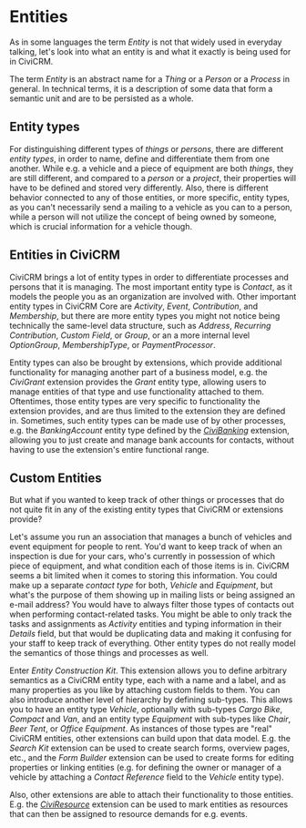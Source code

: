 # Entities

As in some languages the term *Entity* is not that widely used in everyday
talking, let's look into what an entity is and what it exactly is being used for
in CiviCRM.

The term *Entity* is an abstract name for a *Thing* or a *Person* or a *Process*
in general. In technical terms, it is a description of some data that form a
semantic unit and are to be persisted as a whole.

## Entity types

For distinguishing different types of *things* or *persons*, there are different
*entity types*, in order to name, define and differentiate them from one
another. While e.g. a vehicle and a piece of equipment are both *things*, they
are still different, and compared to a *person* or a *project*, their properties
will have to be defined and stored very differently. Also, there is different
behavior connected to any of those entities, or more specific, entity types, as
you can't necessarily send a mailing to a vehicle as you can to a person, while
a person will not utilize the concept of being owned by someone, which is
crucial information for a vehicle though.

## Entities in CiviCRM

CiviCRM brings a lot of entity types in order to differentiate processes and
persons that it is managing. The most important entity type is *Contact*, as it
models the people you as an organization are involved with. Other important
entity types in CiviCRM Core are *Activity*, *Event*, *Contribution*, and
*Membership*, but there are more entity types you might not notice being
technically the same-level data structure, such as *Address*, *Recurring
Contribution*, *Custom Field*, or *Group*, or an a more internal level
*OptionGroup*, *MembershipType*, or *PaymentProcessor*.

Entity types can also be brought by extensions, which provide additional
functionality for managing another part of a business model, e.g. the
*CiviGrant* extension provides the *Grant* entity type, allowing users to manage
entities of that type and use functionality attached to them. Oftentimes, those
entity types are very specific to functionality the extension provides, and are
thus limited to the extension they are defined in. Sometimes, such entity types
can be made use of by other processes, e.g. the *BankingAccount* entity type
defined by the
*[CiviBanking](https://github.com/project60/org.project60.banking)* extension,
allowing you to just create and manage bank accounts for contacts, without
having to use the extension's entire functional range.

## Custom Entities

But what if you wanted to keep track of other things or processes that do not
quite fit in any of the existing entity types that CiviCRM or extensions
provide?

Let's assume you run an association that manages a bunch of vehicles and
event equipment for people to rent. You'd want to keep track of when an
inspection is due for your cars, who's currently in possession of which piece of
equipment, and what condition each of those items is in. CiviCRM seems a bit
limited when it comes to storing this information. You could make up a separate
*contact type* for both, *Vehicle* and *Equipment*, but what's the purpose of
them showing up in mailing lists or being assigned an e-mail address? You would
have to always filter those types of contacts out when performing
contact-related tasks. You might be able to only track the tasks and assignments
as *Activity* entities and typing information in their *Details* field, but that
would be duplicating data and making it confusing for your staff to keep track
of everything. Other entity types do not really model the semantics of those
things and processes as well.

Enter *Entity Construction Kit*. This extension allows you to define arbitrary
semantics as a CiviCRM entity type, each with a name and a label, and as many
properties as you like by attaching custom fields to them. You can also
introduce another level of hierarchy by defining sub-types. This allows you to
have an entity type *Vehicle*, optionally with sub-types *Cargo Bike*,
*Compact* and *Van*, and an entity type *Equipment* with sub-types like *Chair*,
*Beer Tent*, or *Office Equipment*. As instances of those types are "real"
CiviCRM entities, other extensions can build upon that data model. E.g. the
*Search Kit* extension can be used to create search forms, overview pages, etc.,
and the *Form Builder* extension can be used to create forms for editing
properties or linking entities (e.g. for defining the owner or manager of a
vehicle by attaching a *Contact Reference* field to the *Vehicle* entity type).

Also, other extensions are able to attach their functionality to those entities.
E.g. the *[CiviResource](https://github.com/systopia/de.systopia.resource)*
extension can be used to mark entities as resources that can then be assigned to
resource demands for e.g. events.
